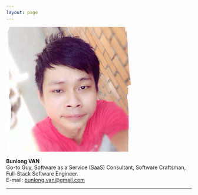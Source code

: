 ```yaml
---
layout: page
---
```


<div class="team-wrapper">
  <div class="team-thumb">
    <img src="/images/about.jpg" class="team-photo" alt="Bunlong VAN" />
  </div>
  <div class="team-content">
    <p>
      <strong>Bunlong VAN</strong><br/>
      Go-to Guy, Software as a Service (SaaS) Consultant, Software Craftsman, Full-Stack Software Engineer.<br/>
      E-mail: <a href="mailto:bunlong.van@gmail.com">bunlong.van@gmail.com</a>
    </p>
  </div>
</div>
<hr />
